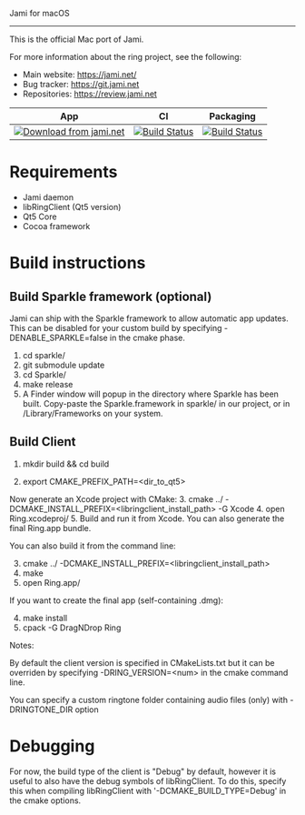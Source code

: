 Jami for macOS
**********

This is the official Mac port of Jami.

For more information about the ring project, see the following:
- Main website: https://jami.net/
- Bug tracker: https://git.jami.net
- Repositories: https://review.jami.net

| App | CI | Packaging
| :-: | :-: | :-:
| [![Download from jami.net](https://img.shields.io/badge/download-cx.ring-blue.svg)](https://jami.net/download-jami-macos) | [![Build Status](https://test.savoirfairelinux.com/buildStatus/icon?job=ring-client-macosx)](https://test.savoirfairelinux.com/job/ring-client-macosx/) | [![Build Status](https://test.savoirfairelinux.com/buildStatus/icon?job=ring-packaging-client-macosx)](https://test.savoirfairelinux.com/job/ring-packaging-client-macosx/)

Requirements
=============

- Jami daemon
- libRingClient (Qt5 version)
- Qt5 Core
- Cocoa framework

Build instructions
==================

Build Sparkle framework (optional)
----------------------------------
Jami can ship with the Sparkle framework to allow automatic app updates.
This can be disabled for your custom build by specifying -DENABLE_SPARKLE=false
in the cmake phase.

1. cd sparkle/
2. git submodule update
3. cd Sparkle/
4. make release
5. A Finder window will popup in the directory where Sparkle has been built.
Copy-paste the Sparkle.framework in sparkle/ in our project, or in
/Library/Frameworks on your system.

Build Client
------------

1. mkdir build && cd build

2. export CMAKE_PREFIX_PATH=\<dir_to_qt5\>

Now generate an Xcode project with CMake:
3. cmake ../ -DCMAKE_INSTALL_PREFIX=\<libringclient_install_path\> -G Xcode
4. open Ring.xcodeproj/
5. Build and run it from Xcode. You can also generate the final Ring.app bundle.

You can also build it from the command line:

3. cmake ../ -DCMAKE_INSTALL_PREFIX=\<libringclient_install_path\>
4. make
5. open Ring.app/

If you want to create the final app (self-containing .dmg):

4. make install
5. cpack -G DragNDrop Ring

Notes:

By default the client version is specified in CMakeLists.txt but it can be
overriden by specifying -DRING_VERSION=\<num\> in the cmake command line.

You can specify a custom ringtone folder containing audio files (only)
with -DRINGTONE_DIR option

Debugging
==================

For now, the build type of the client is "Debug" by default, however it is
useful to also have the debug symbols of libRingClient. To do this, specify this
when compiling libRingClient with '-DCMAKE_BUILD_TYPE=Debug' in the cmake
options.
